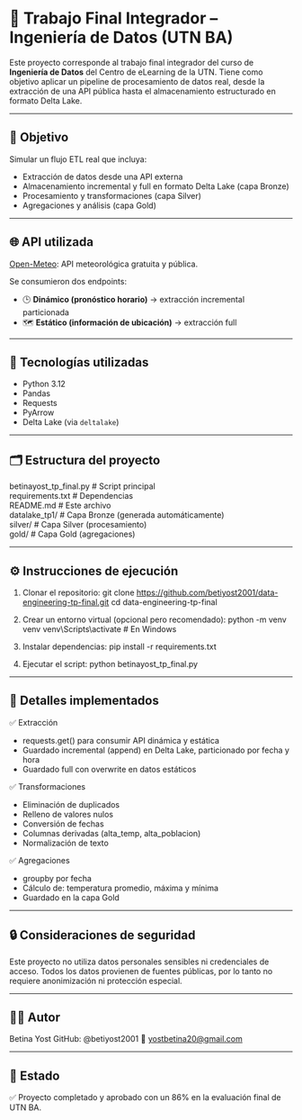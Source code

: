 # 🧠 Trabajo Final Integrador – Ingeniería de Datos (UTN BA)

Este proyecto corresponde al trabajo final integrador del curso de **Ingeniería de Datos** del Centro de eLearning de la UTN. Tiene como objetivo aplicar un pipeline de procesamiento de datos real, desde la extracción de una API pública hasta el almacenamiento estructurado en formato Delta Lake.

---

## 🚀 Objetivo

Simular un flujo ETL real que incluya:

- Extracción de datos desde una API externa  
- Almacenamiento incremental y full en formato Delta Lake (capa Bronze)  
- Procesamiento y transformaciones (capa Silver)  
- Agregaciones y análisis (capa Gold)

---

## 🌐 API utilizada

[Open-Meteo](https://open-meteo.com/): API meteorológica gratuita y pública.

Se consumieron dos endpoints:

- 🕒 **Dinámico (pronóstico horario)** → extracción incremental particionada  
- 🗺️ **Estático (información de ubicación)** → extracción full

---

## 🧰 Tecnologías utilizadas

- Python 3.12  
- Pandas  
- Requests  
- PyArrow  
- Delta Lake (via `deltalake`)

---

## 🗂️ Estructura del proyecto

betinayost_tp_final.py     # Script principal  
requirements.txt           # Dependencias  
README.md                  # Este archivo  
datalake_tp1/              # Capa Bronze (generada automáticamente)  
silver/                    # Capa Silver (procesamiento)  
gold/                      # Capa Gold (agregaciones)


---

## ⚙️ Instrucciones de ejecución

1. Clonar el repositorio:
   git clone https://github.com/betiyost2001/data-engineering-tp-final.git
   cd data-engineering-tp-final
   
2. Crear un entorno virtual (opcional pero recomendado):
  python -m venv venv
  venv\Scripts\activate     # En Windows


3. Instalar dependencias:
  pip install -r requirements.txt

4. Ejecutar el script:
  python betinayost_tp_final.py

---


## 📌 Detalles implementados

✅ Extracción

- requests.get() para consumir API dinámica y estática
- Guardado incremental (append) en Delta Lake, particionado por fecha y hora
- Guardado full con overwrite en datos estáticos

✅ Transformaciones

- Eliminación de duplicados
- Relleno de valores nulos
- Conversión de fechas
- Columnas derivadas (alta_temp, alta_poblacion)
- Normalización de texto

✅ Agregaciones

- groupby por fecha
- Cálculo de: temperatura promedio, máxima y mínima
- Guardado en la capa Gold

---

## 🔒 Consideraciones de seguridad
Este proyecto no utiliza datos personales sensibles ni credenciales de acceso.
Todos los datos provienen de fuentes públicas, por lo tanto no requiere anonimización ni protección especial.

---

## 👩‍💻 Autor
Betina Yost
GitHub: @betiyost2001
📧 yostbetina20@gmail.com

---

## 🏁 Estado
✅ Proyecto completado y aprobado con un 86% en la evaluación final de UTN BA.

